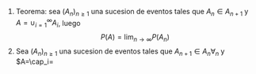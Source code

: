 1. Teorema: sea $(A_{n})_{n\geq 1 }$ una sucesion de eventos tales que $A_{n} \in A_{n+1}$ y $A = \cup_{i=1}^\infty A_{i}$, luego $$P(A)= \lim_{ n \to  \infty}P(A_{n})  $$
2. Sea $(A_{n})_{n\geq 1}$ una sucesion de eventos tales que $A_{n+1}\in A_{n} \forall_{n}$ y $A=\cap_i=